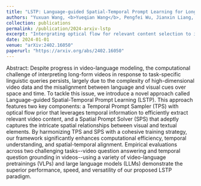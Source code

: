 ```yaml
---
title: "LSTP: Language-guided Spatial-Temporal Prompt Learning for Long-form Video-Text Understanding"
authors: "Yuxuan Wang, <b>Yueqian Wang</b>, Pengfei Wu, Jianxin Liang, Dongyan Zhao, Zilong Zheng"
collection: publications
permalink: /publication/2024-arxiv-lstp
excerpt: "Intergrating optical flow for relevant content selection to improve video-text LLMs' abilities on videoqa."
date: 2024-01-01
venue: "arXiv:2402.16050"
paperurl: "https://arxiv.org/abs/2402.16050"
---
```


Abstract: Despite progress in video-language modeling, the computational challenge of interpreting long-form videos in response to task-specific linguistic queries persists, largely due to the complexity of high-dimensional video data and the misalignment between language and visual cues over space and time. To tackle this issue, we introduce a novel approach called Language-guided Spatial-Temporal Prompt Learning (LSTP). This approach features two key components: a Temporal Prompt Sampler (TPS) with optical flow prior that leverages temporal information to efficiently extract relevant video content, and a Spatial Prompt Solver (SPS) that adeptly captures the intricate spatial relationships between visual and textual elements. By harmonizing TPS and SPS with a cohesive training strategy, our framework significantly enhances computational efficiency, temporal understanding, and spatial-temporal alignment. Empirical evaluations across two challenging tasks--video question answering and temporal question grounding in videos--using a variety of video-language pretrainings (VLPs) and large language models (LLMs) demonstrate the superior performance, speed, and versatility of our proposed LSTP paradigm.